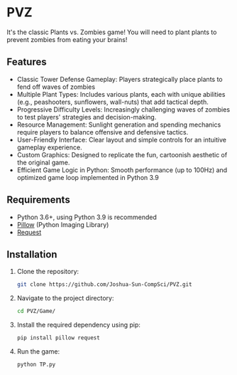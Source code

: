 # PVZ
It's the classic Plants vs. Zombies game! You will need to plant plants to prevent zombies from eating your brains!

## Features
- Classic Tower Defense Gameplay: Players strategically place plants to fend off waves of zombies
- Multiple Plant Types: Includes various plants, each with unique abilities (e.g., peashooters, sunflowers, wall-nuts) that add tactical depth.
- Progressive Difficulty Levels: Increasingly challenging waves of zombies to test players' strategies and decision-making.
- Resource Management: Sunlight generation and spending mechanics require players to balance offensive and defensive tactics.
- User-Friendly Interface: Clear layout and simple controls for an intuitive gameplay experience.
- Custom Graphics: Designed to replicate the fun, cartoonish aesthetic of the original game.
- Efficient Game Logic in Python: Smooth performance (up to 100Hz) and optimized game loop implemented in Python 3.9

## Requirements
- Python 3.6+, using Python 3.9 is recommended
- [Pillow](https://pypi.org/project/pillow/) (Python Imaging Library)
- [Request](https://pypi.org/project/requests/) 

## Installation
1. Clone the repository:
   ```bash
   git clone https://github.com/Joshua-Sun-CompSci/PVZ.git
2. Navigate to the project directory:
   ```bash
   cd PVZ/Game/
3. Install the required dependency using pip:
   ```bash
   pip install pillow request
4. Run the game:
   ```bash
   python TP.py

